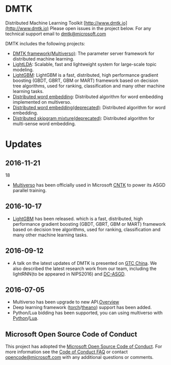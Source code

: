 
# DMTK

Distributed Machine Learning Toolkit [http://www.dmtk.io](http://www.dmtk.io)
Please open issues in the project below. For any technical support email to [dmtk@microsoft.com](mailto:dmtk@microsoft.com)

DMTK includes the following projects:
* [DMTK framework(Multiverso)](https://github.com/Microsoft/multiverso): The parameter server framework for distributed machine learning.
* [LightLDA](https://github.com/Microsoft/lightlda): Scalable, fast and lightweight system for large-scale topic modeling.
* [LightGBM](https://github.com/Microsoft/lightGBM): LightGBM is a fast, distributed, high performance gradient boosting (GBDT, GBRT, GBM or MART) framework based on decision tree algorithms, used for ranking, classification and many other machine learning tasks. 
* [Distributed word embedding](https://github.com/Microsoft/multiverso/tree/master/Applications/WordEmbedding): Distributed algorithm for word embedding implemented on multiverso.
* [Distributed word embedding(deprecated)](https://github.com/Microsoft/distributed_word_embedding): Distributed algorithm for word embedding.
* [Distributed skipgram mixture(deprecated)](https://github.com/Microsoft/distributed_skipgram_mixture): Distributed algorithm for multi-sense word embedding. 


# Updates
## 2016-11-21 
18
* [Multiverso](https://github.com/Microsoft/multiverso) has been officially used in Microsoft [CNTK](http://github.com/microsoft/cntk) to power its ASGD parallel training.  

## 2016-10-17 
* [LightGBM](https://github.com/Microsoft/lightGBM) has been released. which is a fast, distributed, high performance gradient boosting (GBDT, GBRT, GBM or MART) framework based on decision tree algorithms, used for ranking, classification and many other machine learning tasks. 

## 2016-09-12
* A talk on the latest updates of DMTK is presented on [GTC China](http://www.gputechconf.cn/page/home.html). We also described the latest research work from our team, including the lightRNN(to be appeared in NIPS2016) and [DC-ASGD](https://arxiv.org/abs/1609.08326). 

## 2016-07-05 
* Multiverso has been upgrade to new API.[Overview](https://github.com/Microsoft/multiverso/wiki/Overview)
* Deep learning framework ([torch](https://github.com/Microsoft/multiverso/wiki/Multiverso-Torch-Binding-Benchmark)/[theano](https://github.com/Microsoft/multiverso/wiki/Multiverso-Python-Binding-Benchmark)) support has been added.
* Python/Lua bidding has been supported, you can using multiverso with [Python](https://github.com/Microsoft/multiverso/wiki/Multiverso-Python-Theano-Lasagne-Binding)/[Lua](https://github.com/Microsoft/multiverso/wiki/Multiverso-Torch-Lua-Binding).



Microsoft Open Source Code of Conduct
------------

This project has adopted the [Microsoft Open Source Code of Conduct](https://opensource.microsoft.com/codeofconduct/). For more information see the [Code of Conduct FAQ](https://opensource.microsoft.com/codeofconduct/faq/) or contact [opencode@microsoft.com](mailto:opencode@microsoft.com) with any additional questions or comments.
